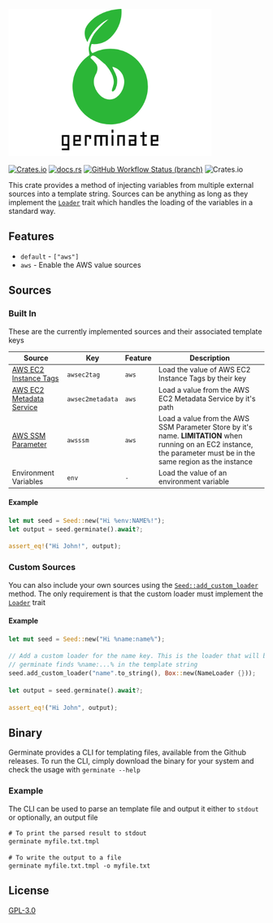 ![germinate](https://raw.githubusercontent.com/itmecho/germinate/master/logo.png)

[![Crates.io](https://img.shields.io/crates/v/germinate?style=flat-square&logo=rust)](https://crates.io/crates/germinate)
[![docs.rs](https://img.shields.io/badge/docs-latest-blue?style=flat-square)](https://docs.rs/germinate)
[![GitHub Workflow Status (branch)](https://img.shields.io/github/workflow/status/itmecho/germinate/CI/master?style=flat-square&logo=github)](https://github.com/itmecho/germinate/actions?query=workflow%3ACI)
![Crates.io](https://img.shields.io/crates/d/germinate?style=flat-square)

This crate provides a method of injecting variables from multiple external sources into a
template string. Sources can be anything as long as they implement the
[`Loader`](https://docs.rs/germinate/*/germinate/trait.Loader.html) trait which handles the
loading of the variables in a standard way.

## Features
* `default` - `["aws"]`
* `aws` - Enable the AWS value sources

## Sources
### Built In
These are the currently implemented sources and their associated template keys

| Source | Key | Feature | Description |
|-|-|-|-|
| [AWS EC2 Instance Tags](https://docs.aws.amazon.com/AWSEC2/latest/UserGuide/Using_Tags.html) | `awsec2tag` | `aws` | Load the value of AWS EC2 Instance Tags by their key |
| [AWS EC2 Metadata Service](https://docs.aws.amazon.com/AWSEC2/latest/UserGuide/instancedata-data-retrieval.html) | `awsec2metadata` | `aws` | Load a value from the AWS EC2 Metadata Service by it's path |
| [AWS SSM Parameter](https://docs.aws.amazon.com/systems-manager/latest/userguide/systems-manager-parameter-store.html) | `awsssm` | `aws` | Load a value from the AWS SSM Parameter Store by it's name. **LIMITATION** when running on an EC2 instance, the parameter must be in the same region as the instance |
| Environment Variables | `env` | `-` | Load the value of an environment variable |

#### Example
```rust
let mut seed = Seed::new("Hi %env:NAME%!");
let output = seed.germinate().await?;

assert_eq!("Hi John!", output);
```

### Custom Sources
You can also include your own sources using the
[`Seed::add_custom_loader`](https://docs.rs/germinate/*/germinate/struct.Seed.html#method.add_custom_loader)
method. The only requirement is that the custom loader must implement the
[`Loader`](https://docs.rs/germinate/*/germinate/trait.Loader.html) trait

#### Example
```rust
let mut seed = Seed::new("Hi %name:name%");

// Add a custom loader for the name key. This is the loader that will be used whenever
// germinate finds %name:...% in the template string
seed.add_custom_loader("name".to_string(), Box::new(NameLoader {}));

let output = seed.germinate().await?;

assert_eq!("Hi John", output);
```

## Binary
Germinate provides a CLI for templating files, available from the Github releases. To run the CLI, cimply download the binary for your system and check the usage with `germinate --help`

### Example

The CLI can be used to parse an template file and output it either to `stdout` or optionally, an output file

```
# To print the parsed result to stdout
germinate myfile.txt.tmpl

# To write the output to a file
germinate myfile.txt.tmpl -o myfile.txt
```

## License

[GPL-3.0](https://github.com/itmecho/germinate/blob/master/LICENSE)

